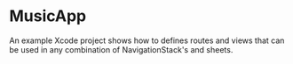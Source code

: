 # MusicApp

An example Xcode project shows how to defines routes and views that can be used in any combination of NavigationStack's and sheets.
